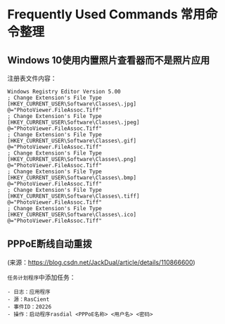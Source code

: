 # Frequently Used Commands 常用命令整理

## Windows 10使用内置照片查看器而不是照片应用
注册表文件内容：
```
Windows Registry Editor Version 5.00
; Change Extension's File Type 
[HKEY_CURRENT_USER\Software\Classes\.jpg] 
@="PhotoViewer.FileAssoc.Tiff" 
; Change Extension's File Type 
[HKEY_CURRENT_USER\Software\Classes\.jpeg] 
@="PhotoViewer.FileAssoc.Tiff" 
; Change Extension's File Type 
[HKEY_CURRENT_USER\Software\Classes\.gif] 
@="PhotoViewer.FileAssoc.Tiff" 
; Change Extension's File Type 
[HKEY_CURRENT_USER\Software\Classes\.png] 
@="PhotoViewer.FileAssoc.Tiff" 
; Change Extension's File Type 
[HKEY_CURRENT_USER\Software\Classes\.bmp] 
@="PhotoViewer.FileAssoc.Tiff" 
; Change Extension's File Type 
[HKEY_CURRENT_USER\Software\Classes\.tiff] 
@="PhotoViewer.FileAssoc.Tiff" 
; Change Extension's File Type 
[HKEY_CURRENT_USER\Software\Classes\.ico] 
@="PhotoViewer.FileAssoc.Tiff"
```

## PPPoE断线自动重拨
(来源：https://blog.csdn.net/JackDual/article/details/110866600)

`任务计划程序`中添加任务：

```- 触发器：当特定事件被记录时
- 日志：应用程序
- 源：RasCient
- 事件ID：20226
- 操作：启动程序rasdial <PPPoE名称> <用户名> <密码>
```
